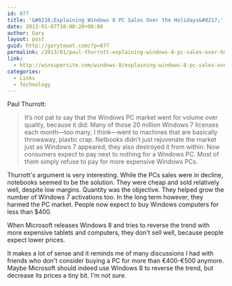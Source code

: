```yaml
---
id: 877
title: '&#8216;Explaining Windows 8 PC Sales Over the Holidays&#8217;'
date: 2013-01-07T10:00:20+00:00
author: Gary
layout: post
guid: http://garytouet.com/?p=877
permalink: /2013/01/paul-thurrott-explaining-windows-8-pc-sales-over-holidays/
link:
  - http://winsupersite.com/windows-8/explaining-windows-8-pc-sales-over-holidays
categories:
  - Links
  - Technology
---
```

Paul Thurrott:
<blockquote>It’s not pat to say that the Windows PC market went for volume over quality, because it did: Many of those 20 million Windows 7 licenses each month—too many, I think—went to machines that are basically throwaway, plastic crap. Netbooks didn’t just rejuvenate the market just as Windows 7 appeared, they also destroyed it from within: Now consumers expect to pay next to nothing for a Windows PC. Most of them simply refuse to pay for more expensive Windows PCs.</blockquote>

Thurrott's argument is very interesting. While the PCs sales were in decline, notebooks seemed to be the solution. They were cheap and sold relatively well, despite low margins. Quantity was the objective. They helped grow the number of Windows 7 activations too. In the long term however, they harmed the PC market. People now expect to buy Windows computers for less than $400.

When Microsoft releases Windows 8 and tries to reverse the trend with more expensive tablets and computers, they don't sell well, because people expect lower prices.

It makes a lot of sense and it reminds me of many discussions I had with friends who don't consider buying a PC for more than €400-€500 anymore. Maybe Microsoft should indeed use Windows 8 to reverse the trend, but decrease its prices a tiny bit. I'm not sure.
